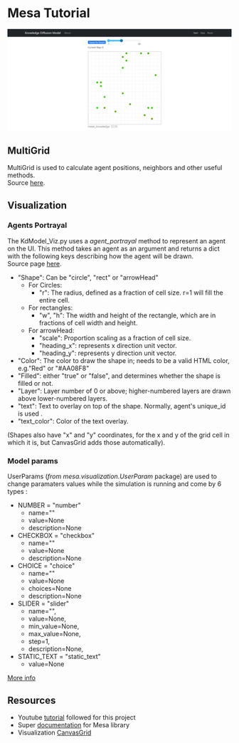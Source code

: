 # Mesa Tutorial

![Model Visualization](screenshots/model_viz_01.jpg)


## MultiGrid


MultiGrid is used to calculate agent positions, neighbors and other useful methods.<br>
Source [here](https://mesa.readthedocs.io/en/latest/apis/space.html#mesa.space.MultiGrid.move_agent).


## Visualization

### Agents Portrayal

The KdModel_Viz.py uses a *agent_portrayal* method to represent an agent on the UI. This method takes an agent as an argument and returns a dict with the following keys describing how the agent will be drawn.<br>
Source page [here](https://mesa.readthedocs.io/en/main/modular-visualization.html).

- "Shape": Can be "circle", "rect" or "arrowHead"
    - For Circles:
        - "r": The radius, defined as a fraction of cell size. r=1 will fill the entire cell.
    - For rectangles:
        - "w", "h": The width and height of the rectangle, which are in fractions of cell width and height.
    - For arrowHead:
        - "scale": Proportion scaling as a fraction of cell size.
        - "heading_x": represents x direction unit vector.
        - "heading_y": represents y direction unit vector.
- "Color": The color to draw the shape in; needs to be a valid HTML color, e.g."Red" or "#AA08F8"
- "Filled": either "true" or "false", and determines whether the shape is filled or not.
- "Layer": Layer number of 0 or above; higher-numbered layers are drawn above lower-numbered layers.
- "text": Text to overlay on top of the shape. Normally, agent's unique_id is used .
- "text_color": Color of the text overlay.

(Shapes also have "x" and "y" coordinates, for the x and y of the grid cell in which it is, but CanvasGrid adds those automatically).

### Model params

UserParams (*from mesa.visualization.UserParam* package) are used to change paramaters values while the simulation is running and come by 6 types :
- NUMBER = "number"
    - name=""
    - value=None
    - description=None
- CHECKBOX = "checkbox"
    - name=""
    - value=None
    - description=None
- CHOICE = "choice"
    - name=""
    - value=None
    - choices=None
    - description=None
- SLIDER = "slider"
    - name="",
    - value=None,
    - min_value=None,
    - max_value=None,
    - step=1,
    - description=None,
-  STATIC_TEXT = "static_text"
    - value=None

[More info](https://github.com/projectmesa/mesa-viz-tornado/blob/main/mesa_viz_tornado/UserParam.py)


## Resources
- Youtube [tutorial](https://www.youtube.com/watch?v=fUrUWnWGHEQ&list=PLF0b3ThojznRpQOd7iFukqXybbMV_vwZn&index=1) followed for this project
- Super [documentation](https://mesa.readthedocs.io/en/latest/apis/time.html) for Mesa library
- Visualization [CanvasGrid](https://mesa.readthedocs.io/en/main/tutorials/adv_tutorial_legacy.html)
